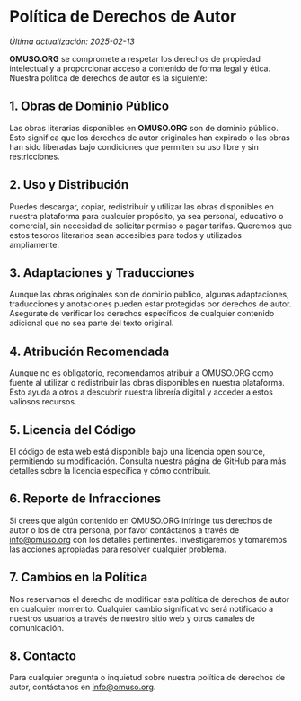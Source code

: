 # Política de Derechos de Autor

_Última actualización: 2025-02-13_

**OMUSO.ORG** se compromete a respetar los derechos de propiedad intelectual y a proporcionar acceso a contenido de forma legal y ética. Nuestra política de derechos de autor es la siguiente:

## 1. Obras de Dominio Público

Las obras literarias disponibles en **OMUSO.ORG** son de dominio público. Esto significa que los derechos de autor originales han expirado o las obras han sido liberadas bajo condiciones que permiten su uso libre y sin restricciones.

## 2. Uso y Distribución

Puedes descargar, copiar, redistribuir y utilizar las obras disponibles en nuestra plataforma para cualquier propósito, ya sea personal, educativo o comercial, sin necesidad de solicitar permiso o pagar tarifas. Queremos que estos tesoros literarios sean accesibles para todos y utilizados ampliamente.

## 3. Adaptaciones y Traducciones

Aunque las obras originales son de dominio público, algunas adaptaciones, traducciones y anotaciones pueden estar protegidas por derechos de autor. Asegúrate de verificar los derechos específicos de cualquier contenido adicional que no sea parte del texto original.

## 4. Atribución Recomendada

Aunque no es obligatorio, recomendamos atribuir a OMUSO.ORG como fuente al utilizar o redistribuir las obras disponibles en nuestra plataforma. Esto ayuda a otros a descubrir nuestra librería digital y acceder a estos valiosos recursos.

## 5. Licencia del Código

El código de esta web está disponible bajo una licencia open source, permitiendo su modificación. Consulta nuestra página de GitHub para más detalles sobre la licencia específica y cómo contribuir.

## 6. Reporte de Infracciones

Si crees que algún contenido en OMUSO.ORG infringe tus derechos de autor o los de otra persona, por favor contáctanos a través de info@omuso.org con los detalles pertinentes. Investigaremos y tomaremos las acciones apropiadas para resolver cualquier problema.

## 7. Cambios en la Política

Nos reservamos el derecho de modificar esta política de derechos de autor en cualquier momento. Cualquier cambio significativo será notificado a nuestros usuarios a través de nuestro sitio web y otros canales de comunicación.

## 8. Contacto

Para cualquier pregunta o inquietud sobre nuestra política de derechos de autor, contáctanos en info@omuso.org.
